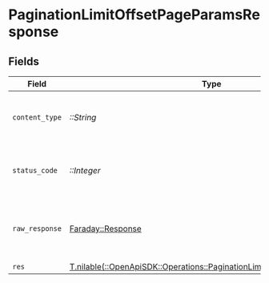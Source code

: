 # PaginationLimitOffsetPageParamsResponse


## Fields

| Field                                                                                                                                    | Type                                                                                                                                     | Required                                                                                                                                 | Description                                                                                                                              |
| ---------------------------------------------------------------------------------------------------------------------------------------- | ---------------------------------------------------------------------------------------------------------------------------------------- | ---------------------------------------------------------------------------------------------------------------------------------------- | ---------------------------------------------------------------------------------------------------------------------------------------- |
| `content_type`                                                                                                                           | *::String*                                                                                                                               | :heavy_check_mark:                                                                                                                       | HTTP response content type for this operation                                                                                            |
| `status_code`                                                                                                                            | *::Integer*                                                                                                                              | :heavy_check_mark:                                                                                                                       | HTTP response status code for this operation                                                                                             |
| `raw_response`                                                                                                                           | [Faraday::Response](https://www.rubydoc.info/gems/faraday/Faraday/Response)                                                              | :heavy_check_mark:                                                                                                                       | Raw HTTP response; suitable for custom response parsing                                                                                  |
| `res`                                                                                                                                    | [T.nilable(::OpenApiSDK::Operations::PaginationLimitOffsetPageParamsRes)](../../models/operations/paginationlimitoffsetpageparamsres.md) | :heavy_minus_sign:                                                                                                                       | OK                                                                                                                                       |